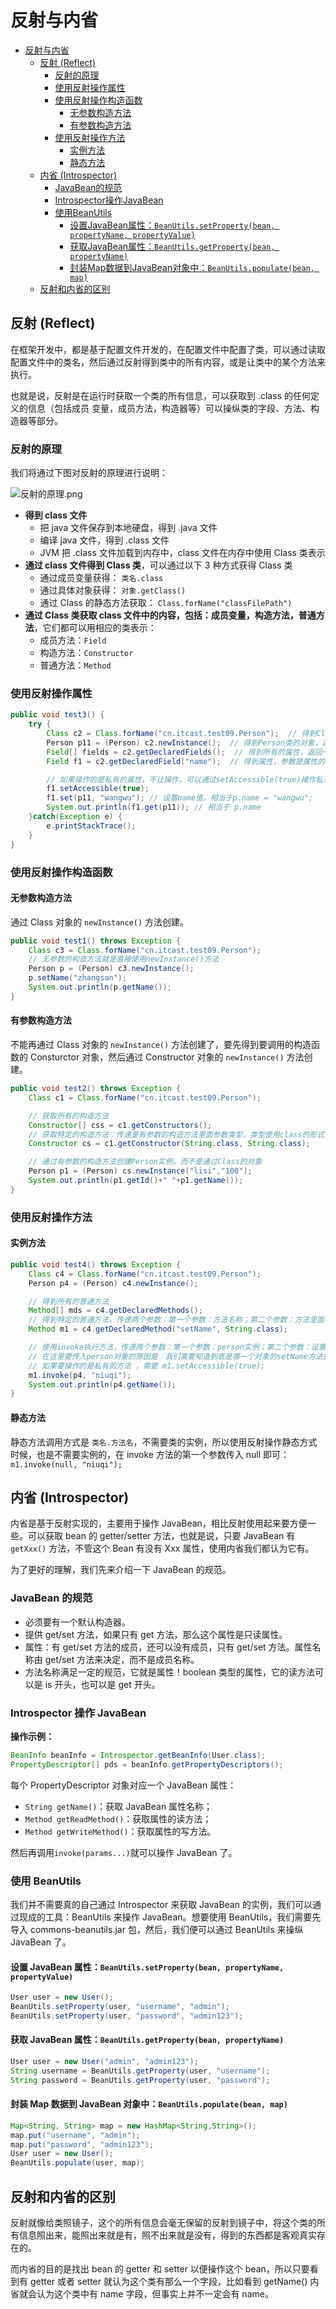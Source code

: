 # 反射与内省

<!-- TOC -->

- [反射与内省](#%E5%8F%8D%E5%B0%84%E4%B8%8E%E5%86%85%E7%9C%81)
  - [反射 (Reflect)](#%E5%8F%8D%E5%B0%84-reflect)
    - [反射的原理](#%E5%8F%8D%E5%B0%84%E7%9A%84%E5%8E%9F%E7%90%86)
    - [使用反射操作属性](#%E4%BD%BF%E7%94%A8%E5%8F%8D%E5%B0%84%E6%93%8D%E4%BD%9C%E5%B1%9E%E6%80%A7)
    - [使用反射操作构造函数](#%E4%BD%BF%E7%94%A8%E5%8F%8D%E5%B0%84%E6%93%8D%E4%BD%9C%E6%9E%84%E9%80%A0%E5%87%BD%E6%95%B0)
      - [无参数构造方法](#%E6%97%A0%E5%8F%82%E6%95%B0%E6%9E%84%E9%80%A0%E6%96%B9%E6%B3%95)
      - [有参数构造方法](#%E6%9C%89%E5%8F%82%E6%95%B0%E6%9E%84%E9%80%A0%E6%96%B9%E6%B3%95)
    - [使用反射操作方法](#%E4%BD%BF%E7%94%A8%E5%8F%8D%E5%B0%84%E6%93%8D%E4%BD%9C%E6%96%B9%E6%B3%95)
      - [实例方法](#%E5%AE%9E%E4%BE%8B%E6%96%B9%E6%B3%95)
      - [静态方法](#%E9%9D%99%E6%80%81%E6%96%B9%E6%B3%95)
  - [内省 (Introspector)](#%E5%86%85%E7%9C%81-introspector)
    - [JavaBean的规范](#javabean%E7%9A%84%E8%A7%84%E8%8C%83)
    - [Introspector操作JavaBean](#introspector%E6%93%8D%E4%BD%9Cjavabean)
    - [使用BeanUtils](#%E4%BD%BF%E7%94%A8beanutils)
      - [设置JavaBean属性：`BeanUtils.setProperty(bean, propertyName, propertyValue)`](#%E8%AE%BE%E7%BD%AEjavabean%E5%B1%9E%E6%80%A7beanutilssetpropertybean-propertyname-propertyvalue)
      - [获取JavaBean属性：`BeanUtils.getProperty(bean, propertyName)`](#%E8%8E%B7%E5%8F%96javabean%E5%B1%9E%E6%80%A7beanutilsgetpropertybean-propertyname)
      - [封装Map数据到JavaBean对象中：`BeanUtils.populate(bean, map)`](#%E5%B0%81%E8%A3%85map%E6%95%B0%E6%8D%AE%E5%88%B0javabean%E5%AF%B9%E8%B1%A1%E4%B8%ADbeanutilspopulatebean-map)
  - [反射和内省的区别](#%E5%8F%8D%E5%B0%84%E5%92%8C%E5%86%85%E7%9C%81%E7%9A%84%E5%8C%BA%E5%88%AB)

<!-- /TOC -->

## 反射 (Reflect)

在框架开发中，都是基于配置文件开发的，在配置文件中配置了类，可以通过读取配置文件中的类名，然后通过反射得到类中的所有内容，或是让类中的某个方法来执行。

也就是说，反射是在运行时获取一个类的所有信息，可以获取到 .class 的任何定义的信息（包括成员 变量，成员方法，构造器等）可以操纵类的字段、方法、构造器等部分。

### 反射的原理

我们将通过下图对反射的原理进行说明：

![反射的原理.png](./pic/反射的原理.png)

- **得到 class 文件**
  - 把 java 文件保存到本地硬盘，得到 .java 文件
  - 编译 java 文件，得到 .class 文件
  - JVM 把 .class 文件加载到内存中，class 文件在内存中使用 Class 类表示
- **通过 class 文件得到 Class 类**，可以通过以下 3 种方式获得 Class 类
  - 通过成员变量获得： `类名.class`
  - 通过具体对象获得： `对象.getClass()`
  - 通过 Class 的静态方法获取： `Class.forName("classFilePath")`
- **通过 Class 类获取 class 文件中的内容，包括：成员变量，构造方法，普通方法**，它们都可以用相应的类表示：
    - 成员方法：`Field`
    - 构造方法：`Constructor`
    - 普通方法：`Method`

### 使用反射操作属性

```java
public void test3() {
    try {
        Class c2 = Class.forName("cn.itcast.test09.Person");  // 得到Class类
        Person p11 = (Person) c2.newInstance();  // 得到Person类的对象，返回
        Field[] fields = c2.getDeclaredFields();  // 得到所有的属性，返回一个Field数组
        Field f1 = c2.getDeclaredField("name");  // 得到属性，参数是属性的名称

        // 如果操作的是私有的属性，不让操作，可以通过setAccessible(true)操作私有属性
        f1.setAccessible(true);
        f1.set(p11, "wangwu"); // 设置name值，相当于p.name = "wangwu";
        System.out.println(f1.get(p11)); // 相当于 p.name
    }catch(Exception e) {
        e.printStackTrace();
    }
}
```

### 使用反射操作构造函数

#### 无参数构造方法

通过 Class 对象的 `newInstance()` 方法创建。

```java
public void test1() throws Exception {
    Class c3 = Class.forName("cn.itcast.test09.Person");
    // 无参数的构造方法就是直接使用newInstance()方法
    Person p = (Person) c3.newInstance();
    p.setName("zhangsan");
    System.out.println(p.getName());
}
```

#### 有参数构造方法

不能再通过 Class 对象的 `newInstance()` 方法创建了，要先得到要调用的构造函数的 Consturctor 对象，然后通过 Constructor 对象的 `newInstance()` 方法创建。

```java
public void test2() throws Exception {
    Class c1 = Class.forName("cn.itcast.test09.Person");

    // 获取所有的构造方法
    Constructor[] css = c1.getConstructors();
    // 获取特定的构造方法：传递是有参数的构造方法里面参数类型，类型使用class的形式传递
    Constructor cs = c1.getConstructor(String.class, String.class);

    // 通过有参数的构造方法创建Person实例，而不是通过Class的对象
    Person p1 = (Person) cs.newInstance("lisi","100");
    System.out.println(p1.getId()+" "+p1.getName());
}
```


### 使用反射操作方法

#### 实例方法

```java
public void test4() throws Exception {
    Class c4 = Class.forName("cn.itcast.test09.Person");
    Person p4 = (Person) c4.newInstance();

    // 得到所有的普通方法
    Method[] mds = c4.getDeclaredMethods();
    // 得到特定的普通方法，传递两个参数：第一个参数：方法名称；第二个参数：方法里面参数的类型
    Method m1 = c4.getDeclaredMethod("setName", String.class);

    // 使用invoke执行方法，传递两个参数：第一个参数：person实例；第二个参数：设置的值
    // 在这里要传入person对象的原因是：我们需要知道到底是哪一个对象的setName方法执行了
    // 如果要操作的是私有的方法 ，需要 m1.setAccessible(true);
    m1.invoke(p4, "niuqi");
    System.out.println(p4.getName());
}
```

#### 静态方法

静态方法调用方式是 `类名.方法名`，不需要类的实例，所以使用反射操作静态方式时候，也是不需要实例的，在 invoke 方法的第一个参数传入 null 即可： `m1.invoke(null, "niuqi");`


## 内省 (Introspector)

内省是基于反射实现的，主要用于操作 JavaBean，相比反射使用起来要方便一些。可以获取 bean 的 getter/setter 方法，也就是说，只要 JavaBean 有 `getXxx()` 方法，不管这个 Bean 有没有 Xxx 属性，使用内省我们都认为它有。

为了更好的理解，我们先来介绍一下 JavaBean 的规范。

### JavaBean 的规范

- 必须要有一个默认构造器。
- 提供 get/set 方法，如果只有 get 方法，那么这个属性是只读属性。
- 属性：有 get/set 方法的成员，还可以没有成员，只有 get/set 方法。属性名称由 get/set 方法来决定，而不是成员名称。
- 方法名称满足一定的规范，它就是属性！boolean 类型的属性，它的读方法可以是 is 开头，也可以是 get 开头。

### Introspector 操作 JavaBean

**操作示例：**

```java
BeanInfo beanInfo = Introspector.getBeanInfo(User.class);
PropertyDescriptor[] pds = beanInfo.getPropertyDescriptors();
```

每个 PropertyDescriptor 对象对应一个 JavaBean 属性：

- `String getName()`：获取 JavaBean 属性名称；
- `Method getReadMethod()`：获取属性的读方法；
- `Method getWriteMethod()`：获取属性的写方法。

然后再调用`invoke(params...)`就可以操作 JavaBean 了。

### 使用 BeanUtils

我们并不需要真的自己通过 Introspector 来获取 JavaBean 的实例，我们可以通过现成的工具：BeanUtils 来操作 JavaBean。想要使用 BeanUtils，我们需要先导入 commons-beanutils.jar 包，然后，我们便可以通过 BeanUtils 来操纵 JavaBean 了。

#### 设置 JavaBean 属性：`BeanUtils.setProperty(bean, propertyName, propertyValue)`

```java
User user = new User();
BeanUtils.setProperty(user, "username", "admin");
BeanUtils.setProperty(user, "password", "admin123");
```

#### 获取 JavaBean 属性：`BeanUtils.getProperty(bean, propertyName)`

```java
User user = new User("admin", "admin123");
String username = BeanUtils.getProperty(user, "username");
String password = BeanUtils.getProperty(user, "password");
```

#### 封装 Map 数据到 JavaBean 对象中：`BeanUtils.populate(bean, map)`

```java
Map<String, String> map = new HashMap<String,String>();
map.put("username", "admin");
map.put("password", "admin123");
User user = new User();
BeanUtils.populate(user, map);
```


## 反射和内省的区别

反射就像给类照镜子，这个的所有信息会毫无保留的反射到镜子中，将这个类的所有信息照出来，能照出来就是有，照不出来就是没有，得到的东西都是客观真实存在的。

而内省的目的是找出 bean 的 getter 和 setter 以便操作这个 bean，所以只要看到有 getter 或者 setter 就认为这个类有那么一个字段，比如看到 getName() 内省就会认为这个类中有 name 字段，但事实上并不一定会有 name。



